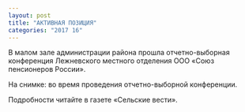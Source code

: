 ```yaml
---
layout: post
title: "АКТИВНАЯ ПОЗИЦИЯ"
categories: "2017 16"
---
```


В малом зале администрации района прошла отчетно-выборная конференция Лежневского местного отделения ООО «Союз пенсионеров России».

На снимке: во время проведения отчетно-выборной конференции.



Подробности читайте в газете «Сельские вести».


